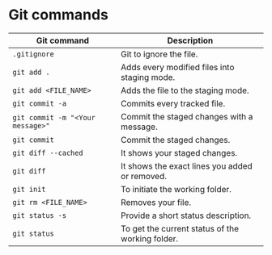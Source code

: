 # Git commands

| Git command                      | Description                                      |
|----------------------------------|--------------------------------------------------|
| `.gitignore`                     | Git to ignore the file.                          |
| `git add .`                      | Adds every modified files into staging mode.     |
| `git add <FILE_NAME>`            | Adds the file to the staging mode.               |
| `git commit -a`                  | Commits every tracked file.                      |
| `git commit -m "<Your message>"` | Commit the staged changes with a message.        |
| `git commit`                     | Commit the staged changes.                       |
| `git diff --cached`              | It shows your staged changes.                    |
| `git diff`                       | It shows the exact lines you added or removed.   |
| `git init`                       | To initiate the working folder.                  |
| `git rm <FILE_NAME>`             | Removes your file.                               |
| `git status -s`                  | Provide a short status description.              |
| `git status`                     | To get the current status of the working folder. |